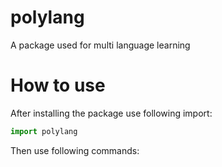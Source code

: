 # polylang

A package used for multi language learning

# How to use
After installing the package use following import:

```Python
import polylang
```

Then use following commands:

```Python
```
